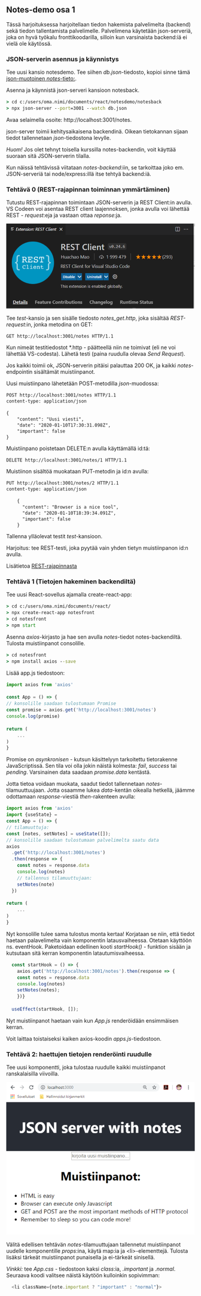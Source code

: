 ## Notes-demo osa 1

Tässä harjoituksessa harjoitellaan tiedon hakemista palvelimelta (backend) sekä tiedon tallentamista palvelimelle. Palvelimena  käytetään json-serveriä, joka on hyvä työkalu fronttikoodarilla, silloin kun varsinaista backend:iä ei vielä ole käytössä.

### JSON-serverin asennus ja käynnistys

Tee uusi kansio notesdemo. Tee siihen *db.json*-tiedosto, kopioi sinne tämä [json-muotoinen *notes*-tieto:](https://fullstackopen.com/osa2/palvelimella_olevan_datan_hakeminen).

Asenna ja käynnistä json-serveri kansioon notesback.

```cmd
> cd c:/users/oma.nimi/documents/react/notesdemo/notesback
> npx json-server --port=3001 --watch db.json
```

Avaa selaimella osoite: http://localhost:3001/notes.

json-server toimii kehitysaikaisena backendinä. Oikean tietokannan sijaan tiedot tallennetaan *json*-tiedostona levylle.

*Huom!* Jos olet tehnyt toisella kurssilla notes-backendin, voit käyttää suoraan sitä JSON-serverin tilalla.

Kun näissä tehtävissä viitataan *notes-backend*:iin, se tarkoittaa joko em. JSON-serveriä tai node/express:illä itse tehtyä backend:iä.

### Tehtävä 0 (REST-rajapinnan toiminnan ymmärtäminen)

Tutustu REST-rajapinnan toimintaan JSON-serverin ja REST Client:in avulla. VS Codeen voi asentaa REST client laajennoksen, jonka avulla voi lähettää REST - *request*:eja ja vastaan ottaa *reponse*:ja.

![rest client asennus](../img/rest_client.PNG)

Tee *test*-kansio ja sen sisälle tiedosto *notes_get.http*, joka sisältää *REST-request*:in, jonka metodina on GET:

```http
GET http://localhost:3001/notes HTTP/1.1
```

Kun nimeät testitiedostot \*.http - päätteellä niin ne toimivat (eli ne voi lähettää VS-codesta). Lähetä testi (paina ruudulla olevaa *Send Request*).

Jos kaikki toimii ok, JSON-serverin pitäisi palauttaa 200 OK, ja kaikki *notes*-endpointin sisältämät muistiinpanot.

Uusi muistiinpano lähetetään POST-metodilla *json*-muodossa:

```http
POST http://localhost:3001/notes HTTP/1.1
content-type: application/json

{
    "content": "Uusi viesti",
    "date": "2020-01-10T17:30:31.098Z",
    "important": false
}
```

Muistiinpano poistetaan DELETE:n avulla käyttämällä id:tä: 

```http
DELETE http://localhost:3001/notes/1 HTTP/1.1
```

Muistiinon sisältöä muokataan PUT-metodin ja id:n avulla:

```http
PUT http://localhost:3001/notes/2 HTTP/1.1
content-type: application/json

    {
      "content": "Browser is a nice tool",
      "date": "2020-01-10T18:39:34.091Z",
      "important": false
    }
```

Tallenna ylläolevat testit *test*-kansioon. 

Harjoitus: tee REST-testi, joka pyytää vain yhden tietyn muistiinpanon id:n avulla.

Lisätietoa [REST-rajapinnasta](../tietokannat/rest-json.html)
### Tehtävä 1 (Tietojen hakeminen backendiltä)

Tee uusi React-sovellus ajamalla create-react-app:

```cmd
> cd c:/users/oma.nimi/documents/react/
> npx create-react-app notesfront
> cd notesfront
> npm start
```

Asenna *axios*-kirjasto ja hae sen avulla *notes*-tiedot notes-backendiltä. Tulosta muistiinpanot consolille.

```cmd
> cd notesfront
> npm install axios --save
```

Lisää app.js tiedostoon:

```js
import axios from 'axios'

const App = () => {
// konsolille saadaan tulostumaan Promise
const promise = axios.get('http://localhost:3001/notes')
console.log(promise)

return (
    ...
)
}
```

Promise on *asynkronisen* - kutsun käsittelyyn tarkoitettu tietorakenne JavaScriptissä. Sen tila voi olla jokin näistä kolmesta: *fail*, *success* tai *pending*. Varsinainen data saadaan *promise.data* kentästä.

Jotta tietoa voidaan muokata, saadut tiedot tallennetaan *notes*-tilamuuttuujaan. Jotta osaamme lukea *data*-kentän oikealla hetkellä, jäämme odottamaan *response*-viestiä *then*-rakenteen avulla:

```js
import axios from 'axios'
import {useState} = 
const App = () => {
// tilamuuttuja:    
const [notes, setNotes] = useState([]);
// konsolille saadaan tulostumaan palvelimelta saatu data
axios
  .get('http://localhost:3001/notes')
  .then(response => {
    const notes = response.data
    console.log(notes)
    // tallennus tilamuuttujaan:
    setNotes(note)
  })

return (
    ...
)
}
```

Nyt konsolille tulee sama tulostus monta kertaa! Korjataan se niin, että tiedot haetaan palavelimelta vain komponentin latausvaiheessa. Otetaan käyttöön ns. eventHook. Paketoidaan edellinen kooti *startHook()* - funktion sisään ja kutsutaan sitä kerran komponentin latautumisvaiheessa.

```js
  const startHook = () => {
    axios.get('http://localhost:3001/notes').then(response => {
    const notes = response.data
    console.log(notes)
    setNotes(notes);
    })}

  useEffect(startHook, []);
```

Nyt muistiinpanot haetaan vain kun *App.js* renderöidään ensimmäisen kerran.

Voit laittaa toistaiseksi kaiken axios-koodin *apps.js*-tiedostoon.

### Tehtävä 2: haettujen tietojen renderöinti ruudulle

Tee uusi komponentti, joka tulostaa ruudulle kaikki muistiinpanot ranskalaisilla viivoilla.

![notes](../img/notes_server.PNG)

Välitä edellisen tehtävän *notes*-tilamuuttujaan tallennetut muistiinpanot uudelle komponentille *props*:ina, käytä map:ia ja \<li\>-elementtejä. Tulosta lisäksi tärkeät muistiinpanot punaisella ja ei-tärkeät sinisellä.

*Vinkki:* tee *App.css* - tiedostoon kaksi *class*:ia, *.important* ja *.normal*. Seuraava koodi valitsee näistä käytöön kulloinkin sopivimman:

```js
  <li className={note.important ? "important" : "normal"}>
```
